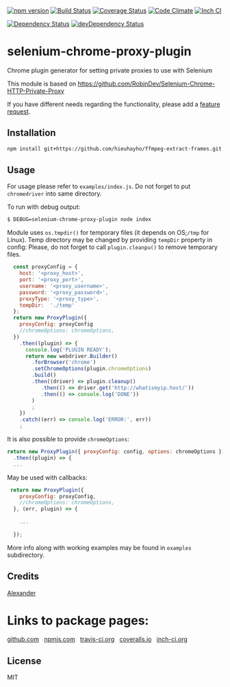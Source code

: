 [![npm version](https://badge.fury.io/js/selenium-chrome-proxy-plugin.svg)](http://badge.fury.io/js/selenium-chrome-proxy-plugin)
[![Build Status](https://travis-ci.org/alykoshin/selenium-chrome-proxy-plugin.svg)](https://travis-ci.org/alykoshin/selenium-chrome-proxy-plugin)
[![Coverage Status](https://coveralls.io/repos/alykoshin/selenium-chrome-proxy-plugin/badge.svg?branch=master&service=github)](https://coveralls.io/github/alykoshin/selenium-chrome-proxy-plugin?branch=master)
[![Code Climate](https://codeclimate.com/github/alykoshin/selenium-chrome-proxy-plugin/badges/gpa.svg)](https://codeclimate.com/github/alykoshin/selenium-chrome-proxy-plugin)
[![Inch CI](https://inch-ci.org/github/alykoshin/selenium-chrome-proxy-plugin.svg?branch=master)](https://inch-ci.org/github/alykoshin/selenium-chrome-proxy-plugin)

[![Dependency Status](https://david-dm.org/alykoshin/selenium-chrome-proxy-plugin/status.svg)](https://david-dm.org/alykoshin/selenium-chrome-proxy-plugin#info=dependencies)
[![devDependency Status](https://david-dm.org/alykoshin/selenium-chrome-proxy-plugin/dev-status.svg)](https://david-dm.org/alykoshin/selenium-chrome-proxy-plugin#info=devDependencies)


# selenium-chrome-proxy-plugin

Chrome plugin generator for setting private proxies to use with Selenium


This module is based on https://github.com/RobinDev/Selenium-Chrome-HTTP-Private-Proxy



If you have different needs regarding the functionality, please add a [feature request](https://github.com/alykoshin/selenium-chrome-proxy-plugin/issues).


## Installation

```sh
npm install git+https://github.com/hieuhayho/ffmpeg-extract-frames.git
```

## Usage

For usage please refer to `examples/index.js`.
Do not forget to put `chromedriver` into same directory.  

To run with debug output:

```sh
$ DEBUG=selenium-chrome-proxy-plugin node index
```

Module uses `os.tmpdir()` for temporary files (it depends on OS;`/tmp` for Linux). 
Temp directory may be changed by providing `tempDir` property in config:
Please, do not forget to call `plugin.cleanpu()` to remove temporary files.

```js
  const proxyConfig = {
    host: '<proxy_host>',
    port: '<proxy_port>', 
    username: '<proxy_username>', 
    password: '<proxy_password>',
    proxyType: '<proxy_type>',
    tempDir:  './temp' 
  };
  return new ProxyPlugin({
    proxyConfig: proxyConfig
    //chromeOptions: chromeOptions,
  })
    .then((plugin) => {
      console.log('PLUGIN READY');
      return new webdriver.Builder()
        .forBrowser('chrome')
        .setChromeOptions(plugin.chromeOptions)
        .build()
        .then((driver) => plugin.cleanup()
           .then(() => driver.get('http://whatismyip.host/'))
           .then(() => console.log('DONE'))
        )
        ;
    })
    .catch((err) => console.log('ERROR:', err))
    ;
```

It is also possible to provide `chromeOptions`:

```js 
return new ProxyPlugin({ proxyConfig: config, options: chromeOptions })
  .then((plugin) => {
  ...
```

May be used with callbacks:

```js
 return new ProxyPlugin({
    proxyConfig: proxyConfig,
    //chromeOptions: chromeOptions,
  }, (err, plugin) => {
  
    ...
    
  });
```

More info along with working examples may be found in `examples` subdirectory.


## Credits
[Alexander](https://github.com/alykoshin/)


# Links to package pages:

[github.com](https://github.com/alykoshin/selenium-chrome-proxy-plugin) &nbsp; [npmjs.com](https://www.npmjs.com/package/selenium-chrome-proxy-plugin) &nbsp; [travis-ci.org](https://travis-ci.org/alykoshin/selenium-chrome-proxy-plugin) &nbsp; [coveralls.io](https://coveralls.io/github/alykoshin/selenium-chrome-proxy-plugin) &nbsp; [inch-ci.org](https://inch-ci.org/github/alykoshin/selenium-chrome-proxy-plugin)


## License

MIT
